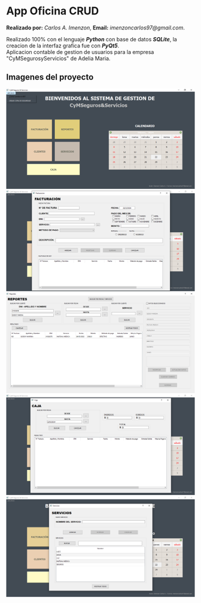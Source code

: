 # App Oficina CRUD

**Realizado por:** _Carlos A. Imenzon_,
**Email:** _imenzoncarlos97@gmail.com_.

Realizado 100% con el lenguaje **_Python_** con base de datos **_SQLite_**, 
la creacion de la interfaz grafica fue con **_PyQt5_**.  
Aplicacion contable de gestion de usuarios para la empresa "CyMSegurosyServicios"
de Adelia Maria.

## Imagenes del proyecto
![Estado - Inial](imgReadme/appCRUD_IMG1.png)
![Estado - Ventana Facturacion](imgReadme/appCRUD_IMG2.png)
![Estado - Ventana Reportes](imgReadme/appCRUD_IMG3.png)
![Estado - Ventana Caja](imgReadme/appCRUD_IMG4.png)
![Estado - Ventana Servicios](imgReadme/appCRUD_IMG5.png)